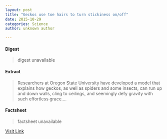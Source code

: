 ```yaml
---
layout: post
title: "Geckos use toe hairs to turn stickiness on/off"
date: 2015-10-29
categories: Science
author: unknown author

---
```



#### Digest
>digest unavailable

#### Extract
>Researchers at Oregon State University have developed a model that explains how geckos, as well as spiders and some insects, can run up and down walls, cling to ceilings, and seemingly defy gravity with such effortless grace....

#### Factsheet
>factsheet unavailable

[Visit Link](http://phys.org/news327058258.html)


